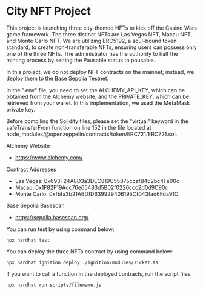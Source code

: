 # City NFT Project

This project is launching three city-themed NFTs to kick off the Casino Wars game framework. The three distinct NFTs are Las Vegas NFT, Macau NFT, and Monte Carlo NFT. We are utilizing ERC5192, a soul-bound token standard, to create non-transferable NFTs, ensuring users can possess only one of the three NFTs. The administrator has the authority to halt the minting process by setting the Pausable status to pausable.

In this project, we do not deploy NFT contracts on the mainnet; instead, we deploy them to the Base Sepolia Testnet.

In the ".env" file, you need to set the ALCHEMY_API_KEY, which can be obtained from the Alchemy website, and the PRIVATE_KEY, which can be retrieved from your wallet. In this implementation, we used the MetaMask private key.

Before compiling the Solidity files, please set the "virtual" keyword in the safeTransferFrom function on line 152 in the file located at node_modules/@openzeppelin/contracts/token/ERC721/ERC721.sol.

Alchemy Website
- https://www.alchemy.com/

Contract Addresses
- Las Vegas: 0x693F24A8D3a3DEC819C55875ccafB462bc4Fe00c
- Macau: 0x1F82F19Adc76e65483d5B02f0226ccc2d0d9C90c
- Monte Carlo: 0xfbfa3b21ABDfD639929406195Cf043fad6Fda91C

Base Sepolia Basescan
- https://sepolia.basescan.org/

You can run test by using command below:
```shell
npx hardhat test
```

You can deploy the three NFTs contract by using command below:
```shell
npx hardhat ignition deploy ./ignition/modules/Ticket.ts
```

If you want to call a function in the deployed contracts, run the script files
```shell
npx hardhat run scripts/filename.js
```
